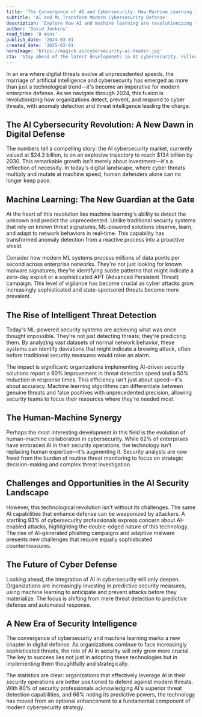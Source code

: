 ```yaml
---
title: 'The Convergence of AI and Cybersecurity: How Machine Learning is Revolutionizing Threat Detection'
subtitle: 'AI and ML Transform Modern Cybersecurity Defense'
description: 'Explore how AI and machine learning are revolutionizing threat detection in cybersecurity. This article delves into the impact of AI-powered solutions on modern enterprise defense, offering unprecedented accuracy and enabling human-machine collaboration for superior security outcomes.'
author: 'David Jenkins'
read_time: '8 mins'
publish_date: '2024-03-01'
created_date: '2025-03-01'
heroImage: 'https://magick.ai/cybersecurity-ai-header.jpg'
cta: 'Stay ahead of the latest developments in AI cybersecurity. Follow us on LinkedIn for expert insights and analysis on the evolving landscape of digital security.'
---
```


In an era where digital threats evolve at unprecedented speeds, the marriage of artificial intelligence and cybersecurity has emerged as more than just a technological trend—it's become an imperative for modern enterprise defense. As we navigate through 2024, this fusion is revolutionizing how organizations detect, prevent, and respond to cyber threats, with anomaly detection and threat intelligence leading the charge.

## The AI Cybersecurity Revolution: A New Dawn in Digital Defense

The numbers tell a compelling story: the AI cybersecurity market, currently valued at $24.3 billion, is on an explosive trajectory to reach $134 billion by 2030. This remarkable growth isn't merely about investment—it's a reflection of necessity. In today's digital landscape, where cyber threats multiply and mutate at machine speed, human defenders alone can no longer keep pace.

## Machine Learning: The New Guardian at the Gate

At the heart of this revolution lies machine learning's ability to detect the unknown and predict the unprecedented. Unlike traditional security systems that rely on known threat signatures, ML-powered solutions observe, learn, and adapt to network behaviors in real-time. This capability has transformed anomaly detection from a reactive process into a proactive shield.

Consider how modern ML systems process millions of data points per second across enterprise networks. They're not just looking for known malware signatures; they're identifying subtle patterns that might indicate a zero-day exploit or a sophisticated APT (Advanced Persistent Threat) campaign. This level of vigilance has become crucial as cyber attacks grow increasingly sophisticated and state-sponsored threats become more prevalent.

## The Rise of Intelligent Threat Detection

Today's ML-powered security systems are achieving what was once thought impossible. They're not just detecting threats; they're predicting them. By analyzing vast datasets of normal network behavior, these systems can identify deviations that might indicate a brewing attack, often before traditional security measures would raise an alarm.

The impact is significant: organizations implementing AI-driven security solutions report a 60% improvement in threat detection speed and a 50% reduction in response times. This efficiency isn't just about speed—it's about accuracy. Machine learning algorithms can differentiate between genuine threats and false positives with unprecedented precision, allowing security teams to focus their resources where they're needed most.

## The Human-Machine Synergy

Perhaps the most interesting development in this field is the evolution of human-machine collaboration in cybersecurity. While 62% of enterprises have embraced AI in their security operations, the technology isn't replacing human expertise—it's augmenting it. Security analysts are now freed from the burden of routine threat monitoring to focus on strategic decision-making and complex threat investigation.

## Challenges and Opportunities in the AI Security Landscape

However, this technological revolution isn't without its challenges. The same AI capabilities that enhance defense can be weaponized by attackers. A startling 93% of cybersecurity professionals express concern about AI-enabled attacks, highlighting the double-edged nature of this technology. The rise of AI-generated phishing campaigns and adaptive malware presents new challenges that require equally sophisticated countermeasures.

## The Future of Cyber Defense

Looking ahead, the integration of AI in cybersecurity will only deepen. Organizations are increasingly investing in predictive security measures, using machine learning to anticipate and prevent attacks before they materialize. The focus is shifting from mere threat detection to predictive defense and automated response.

## A New Era of Security Intelligence

The convergence of cybersecurity and machine learning marks a new chapter in digital defense. As organizations continue to face increasingly sophisticated threats, the role of AI in security will only grow more crucial. The key to success lies not just in adopting these technologies but in implementing them thoughtfully and strategically.

The statistics are clear: organizations that effectively leverage AI in their security operations are better positioned to defend against modern threats. With 80% of security professionals acknowledging AI's superior threat detection capabilities, and 66% noting its predictive powers, the technology has moved from an optional enhancement to a fundamental component of modern cybersecurity strategy.